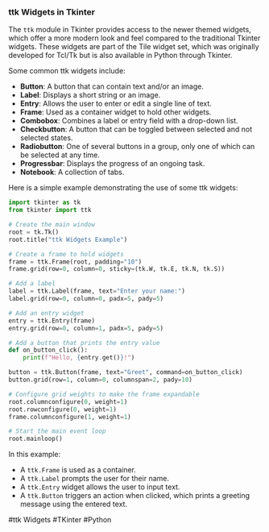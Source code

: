 ### ttk Widgets in Tkinter

The `ttk` module in Tkinter provides access to the newer themed widgets, which offer a more modern look and feel compared to the traditional Tkinter widgets. These widgets are part of the Tile widget set, which was originally developed for Tcl/Tk but is also available in Python through Tkinter.

Some common ttk widgets include:
- **Button**: A button that can contain text and/or an image.
- **Label**: Displays a short string or an image.
- **Entry**: Allows the user to enter or edit a single line of text.
- **Frame**: Used as a container widget to hold other widgets.
- **Combobox**: Combines a label or entry field with a drop-down list.
- **Checkbutton**: A button that can be toggled between selected and not selected states.
- **Radiobutton**: One of several buttons in a group, only one of which can be selected at any time.
- **Progressbar**: Displays the progress of an ongoing task.
- **Notebook**: A collection of tabs.

Here is a simple example demonstrating the use of some ttk widgets:

```python
import tkinter as tk
from tkinter import ttk

# Create the main window
root = tk.Tk()
root.title("ttk Widgets Example")

# Create a frame to hold widgets
frame = ttk.Frame(root, padding="10")
frame.grid(row=0, column=0, sticky=(tk.W, tk.E, tk.N, tk.S))

# Add a label
label = ttk.Label(frame, text="Enter your name:")
label.grid(row=0, column=0, padx=5, pady=5)

# Add an entry widget
entry = ttk.Entry(frame)
entry.grid(row=0, column=1, padx=5, pady=5)

# Add a button that prints the entry value
def on_button_click():
    print(f"Hello, {entry.get()}!")

button = ttk.Button(frame, text="Greet", command=on_button_click)
button.grid(row=1, column=0, columnspan=2, pady=10)

# Configure grid weights to make the frame expandable
root.columnconfigure(0, weight=1)
root.rowconfigure(0, weight=1)
frame.columnconfigure(1, weight=1)

# Start the main event loop
root.mainloop()
```

In this example:
- A `ttk.Frame` is used as a container.
- A `ttk.Label` prompts the user for their name.
- A `ttk.Entry` widget allows the user to input text.
- A `ttk.Button` triggers an action when clicked, which prints a greeting message using the entered text.

#ttk Widgets #TKinter #Python